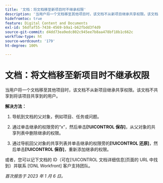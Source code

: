 ```yaml
---
title: '文档：将文档移至新项目时不继承权限'
description: '当用户将一个文档移至其他项目时，该文档不从新项目继承共享权限。该文档未共享到将该项目共享到的用户。'
hidefromtoc: true
feature: Digital Content and Documents
exl-id: 56dfaf55-7438-4569-b9a1-b62fbdd3f4d9
source-git-commit: d4dd73ea9edc802c945ee7b8aa478bf18b1c662c
workflow-type: ht
source-wordcount: '179'
ht-degree: 100%

---
```


# 文档：将文档移至新项目时不继承权限

<!-- This Known Issue is on the TOC for both Workfront and Workfront Proof-->

<!--Won't fix tab: Valid issue, won't fix.-->

当用户将一个文档移至其他项目时，该文档不从新项目继承共享权限。该文档不共享到将该项目共享到的用户。

**解决方法：**

1. 导航到文档的父对象，例如项目、任务或问题。

1. 通过单击继承的权限旁的“x”，然后单击&#x200B;**[!UICONTROL 保存]**，从父对象的共享列表中删除继承的权限。

1. 通过导航回父对象的共享列表并单击继承的权限旁的&#x200B;**[!UICONTROL 还原]**，然后单击&#x200B;**[!UICONTROL 保存]**，重新添加继承的权限。

或者，您可以记下文档的 ID（可在[!UICONTROL 文档详细信息]页面的 URL 中找到）并联系 [!DNL Workfront] 客户支持团队。

_首次报告于 2023 年 1 月 6 日。_

